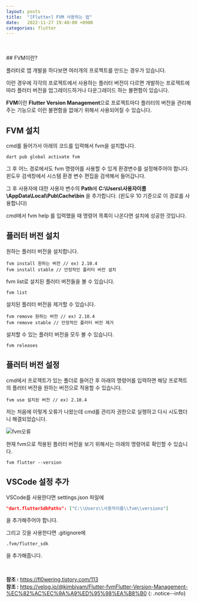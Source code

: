 ```yaml
---
layout: posts
title:  "[Flutter] FVM 사용하는 법"
date:   2022-11-27 19:40:00 +0900
categories: flutter
---
```

<br>
<br>
## FVM이란?

플러터로 앱 개발을 하다보면 여러개의 프로젝트를 만드는 경우가 있습니다.

이런 경우에 각각의 프로젝트에서 사용하는 플러터 버전이 다르면 개발하는 프로젝트에 따라 플러터 버전을 업그레이드하거나 다운그레이드 하는 불편함이 있습니다.

**FVM**이란 **Flutter Version Management**으로 프로젝트마다 플러터의 버전을 관리해주는 기능으로 이런 불편함을 없애기 위해서 사용되어질 수 있습니다.

## FVM 설치

cmd를 들어가서 아래의 코드를 입력해서 fvm을 설치합니다.

```
dart pub global activate fvm
```

그 후 어느 경로에서도 fvm 명령어를 사용할 수 있게 환경변수를 설정해주어야 합니다.
윈도우 검색창에서 시스템 환경 변수 편집을 검색해서 들어갑니다.

그 후 사용자에 대한 사용자 변수의 **Path**에 
**C:\Users\사용자이름\AppData\Local\Pub\Cache\bin** 을 추가합니다.
(윈도우 10 기준으로 이 경로를 사용합니다)

cmd에서 fvm help 를 입력했을 때 명령어 목록이 나온다면 설치에 성공한 것입니다.

## 플러터 버전 설치

원하는 플러터 버전을 설치합니다.
```
fvm install 원하는 버전 // ex) 2.10.4
fvm install stable // 안정적인 플러터 버전 설치
```

fvm list로 설치된 플러터 버전들을 볼 수 있습니다.
```
fvm list
```

설치된 플러터 버전을 제거할 수 있습니다.
```
fvm remove 원하는 버전 // ex) 2.10.4
fvm remove stable // 안정적인 플러터 버전 제거
```

설치할 수 있는 플러터 버전을 모두 볼 수 있습니다.
```
fvm releases
```

## 플러터 버전 설정

cmd에서 프로젝트가 있는 폴더로 들어간 후 아래의 명령어를 입력하면 해당 프로젝트의 플러터 버전을 원하는 버전으로 적용할 수 있습니다.

```
fvm use 설치된 버전 // ex) 2.10.4
```

저는 처음에 이렇게 오류가 나왔는데 cmd를 관리자 권한으로 실행하고 다시 시도했더니 해결되었습니다.

![fvm오류](https://user-images.githubusercontent.com/77378301/204123348-2fdbf13d-c469-4930-b221-0ad4a0086083.png)

현재 fvm으로 적용된 플러터 버전을 보기 위해서는 아래의 명령어로 확인할 수 있습니다.

```
fvm flutter --version
```

## VSCode 설정 추가

VSCode를 사용한다면 settings.json 파일에
```json
"dart.flutterSdkPaths": ["C:\\Users\\사용자이름\\fvm\\versions"]
```
을 추가해주어야 합니다.

그리고 깃을 사용한다면 .gitignore에
```
.fvm/flutter_sdk
```
을 추가해줍니다.

<br>

**참조 :** <https://fl0wering.tistory.com/113><br>
**참조 :** <https://velog.io/@kimbiyam/Flutter-fvmFlutter-Version-Management-%EC%82%AC%EC%9A%A9%ED%95%98%EA%B8%B0>
{: .notice--info}